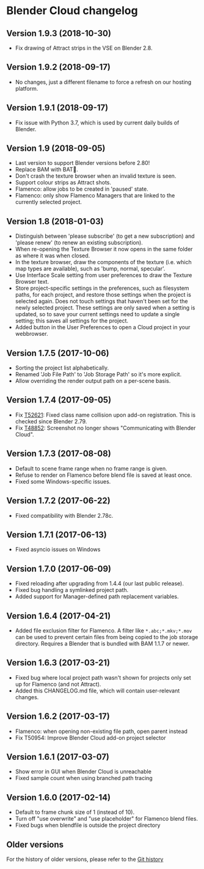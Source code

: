 # Blender Cloud changelog

## Version 1.9.3 (2018-10-30)

- Fix drawing of Attract strips in the VSE on Blender 2.8.


## Version 1.9.2 (2018-09-17)

- No changes, just a different filename to force a refresh on our
  hosting platform.


## Version 1.9.1 (2018-09-17)

- Fix issue with Python 3.7, which is used by current daily builds of Blender.


## Version 1.9 (2018-09-05)

- Last version to support Blender versions before 2.80!
- Replace BAM with BAT🦇.
- Don't crash the texture browser when an invalid texture is seen.
- Support colour strips as Attract shots.
- Flamenco: allow jobs to be created in 'paused' state.
- Flamenco: only show Flamenco Managers that are linked to the currently selected project.


## Version 1.8 (2018-01-03)

- Distinguish between 'please subscribe' (to get a new subscription) and 'please renew' (to renew an
  existing subscription).
- When re-opening the Texture Browser it now opens in the same folder as where it was when closed.
- In the texture browser, draw the components of the texture (i.e. which map types are available),
  such as 'bump, normal, specular'.
- Use Interface Scale setting from user preferences to draw the Texture Browser text.
- Store project-specific settings in the preferences, such as filesystem paths, for each project,
  and restore those settings when the project is selected again. Does not touch settings that
  haven't been set for the newly selected project. These settings are only saved when a setting
  is updated, so to save your current settings need to update a single setting; this saves all
  settings for the project.
- Added button in the User Preferences to open a Cloud project in your webbrowser.


## Version 1.7.5 (2017-10-06)

- Sorting the project list alphabetically.
- Renamed 'Job File Path' to 'Job Storage Path' so it's more explicit.
- Allow overriding the render output path on a per-scene basis.


## Version 1.7.4 (2017-09-05)

- Fix [T52621](https://developer.blender.org/T52621): Fixed class name collision upon add-on
  registration. This is checked since Blender 2.79.
- Fix [T48852](https://developer.blender.org/T48852): Screenshot no longer shows "Communicating with
  Blender Cloud".


## Version 1.7.3 (2017-08-08)

- Default to scene frame range when no frame range is given.
- Refuse to render on Flamenco before blend file is saved at least once.
- Fixed some Windows-specific issues.


## Version 1.7.2 (2017-06-22)

- Fixed compatibility with Blender 2.78c.


## Version 1.7.1 (2017-06-13)

- Fixed asyncio issues on Windows


## Version 1.7.0 (2017-06-09)

- Fixed reloading after upgrading from 1.4.4 (our last public release).
- Fixed bug handling a symlinked project path.
- Added support for Manager-defined path replacement variables.


## Version 1.6.4 (2017-04-21)

- Added file exclusion filter for Flamenco. A filter like `*.abc;*.mkv;*.mov` can be
  used to prevent certain files from being copied to the job storage directory.
  Requires a Blender that is bundled with BAM 1.1.7 or newer.


## Version 1.6.3 (2017-03-21)

- Fixed bug where local project path wasn't shown for projects only set up for Flamenco
  (and not Attract).
- Added this CHANGELOG.md file, which will contain user-relevant changes.


## Version 1.6.2 (2017-03-17)

- Flamenco: when opening non-existing file path, open parent instead
- Fix T50954: Improve Blender Cloud add-on project selector


## Version 1.6.1 (2017-03-07)

- Show error in GUI when Blender Cloud is unreachable
- Fixed sample count when using branched path tracing


## Version 1.6.0 (2017-02-14)

- Default to frame chunk size of 1 (instead of 10).
- Turn off "use overwrite" and "use placeholder" for Flamenco blend files.
- Fixed bugs when blendfile is outside the project directory


## Older versions

For the history of older versions, please refer to the
[Git history](https://developer.blender.org/diffusion/BCA/)
